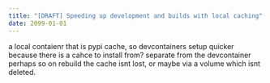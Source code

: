 ```yaml
---
title: "[DRAFT] Speeding up development and builds with local caching"
date: 2099-01-01
---
```


a local contaienr that is pypi cache, so devcontainers setup quicker because there is a cahce to install from? separate from the devcontainer perhaps so on rebuild the cache isnt lost, or maybe via a volume which isnt deleted.